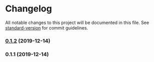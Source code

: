 # Changelog

All notable changes to this project will be documented in this file. See [standard-version](https://github.com/conventional-changelog/standard-version) for commit guidelines.

### [0.1.2](https://github.com/zishe/iex-ts-client/compare/v0.1.1...v0.1.2) (2019-12-14)

### 0.1.1 (2019-12-14)
